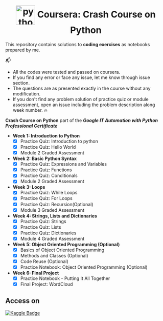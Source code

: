 <h1 align="center">
    <img src="https://seeklogo.net/wp-content/uploads/2020/12/python-logo.png" alt="python logo" valign="middle" height="60px"> Coursera: Crash Course on Python
</h1>

This repository contains solutions to **coding exercises** as notebooks prepared by me.

:mailbox_with_mail: 
- All the codes were tested and passed on coursera.
- If you find any error or face any issue, let me know through issue section.
- The questions are as presented exactly in the course without any modification.  
- If you don't find any problem solution of practice quiz or module assessment, open an issue including the problem description along week number. :fire:


**Crash Course on Python** part of the ***Google IT Automation with Python Professional Certificate***

  - **Week 1: Introduction to Python** 
    - [x] Practice Quiz: Introduction to python
    - [x] Practice Quiz: Hello World
    - [x] Module 2 Graded Assessment
  
  - **Week 2: Basic Python Syntax**    
    - [x] Practice Quiz: Expressions and Variables
    - [x] Practice Quiz: Functions
    - [x] Practice Quiz: Conditionals
    - [x] Module 2 Graded Assessment

  - **Week 3: Loops**
    - [x] Practice Quiz: While Loops
    - [x] Practice Quiz: For Loops
    - [x] Practice Quiz: Recursion(Optional)
    - [x] Module 3 Graded Assessment
    
  - **Week 4: Strings, Lists and Dictionaries**
    - [x] Practice Quiz: Strings
    - [x] Practice Quiz: Lists
    - [x] Practice Quiz: Dictionaries
    - [x] Module 4 Graded Assessment

  - **Week 5: Object Oriented Programming (Optional)**
    - [x] Basics of Object Oriented Programming
    - [x] Methods and Classes (Optional)
    - [x] Code Reuse (Optional)
    - [x] Practice Notebook: Object Oriented Programming (Optional)

  - **Week 6: Final Project**
    - [x] Practice Notebook - Putting It All Together
    - [x] Final Project: WordCloud

## Access on   
[![Kaggle Badge](https://img.shields.io/badge/-Kaggle-0e76a8?style=flat&labelColor=0e76a8&logo=dev.to&logoColor=white)](https://www.kaggle.com/nurudeenabdulsalaam/google-crash-course-on-python-public)
